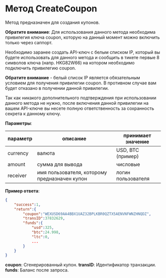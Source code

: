 # Метод CreateCoupon

Метод предназначен для создания купонов.

**Обратите внимание**: Для использования данного метода необходима привилегия ключа coupon, которую на данный момент можно включить только через саппорт.

Необходимо заранее создать API-ключ с белым списком IP, который вы будете использовать для данного метода и сообщить в тикете первые 8 символов ключа (напр. HKG82W66) на котором необходимо подключить привилегию coupon.

**Обратите внимание** - белый список IP является обязательным условием для получения привилегии coupon. В противном случае вам будет отказано в получении данной привилегии.

Так как никакого дополнительного подтверждения при использовании данного метода не нужно, после включения данной привилегии на вашем API-ключе вы несете полную ответственность за сохранность секрета к данному ключу.

**Параметры**:

**параметр** | **описание** | **принимает значение**
------------ | ------------ | -------------
currency | валюта | USD, BTC (пример)
amount | сумма для вывода | числовые
receiver | имя пользователя, которому предназначен купон | логин пользователя

**Пример ответа**:
```json
{
	"success":1,
	"return":{
		"coupon":"WEXUSD69AA4BBX1UAZ32BPLKBR0QZTX5AENVNFWNZHNQDZ",
		"transID":37832629,
		"funds":{
			"usd":325,
			"btc":24.998,
			"ltc":0,
			...
		}
	}
}
```

**coupon**: Сгенерированный купон.
**transID**: Идентификатор транзакции.
**funds**: Баланс после запроса.
